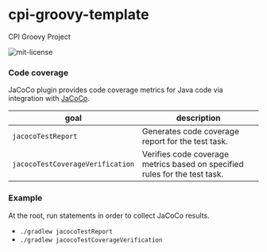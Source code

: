 # cpi-groovy-template
CPI Groovy Project

![mit-license](https://img.shields.io/github/license/raketenstart-cpi/cpi-groovy-template?style=for-the-badge">)

### Code coverage

JaCoCo plugin provides code coverage metrics for Java code via integration with 
[JaCoCo](https://www.eclemma.org/jacoco/).

| **goal**                         | **description**                                                            |
|----------------------------------|----------------------------------------------------------------------------|
| `jacocoTestReport`               | Generates code coverage report for the test task.                          |
| `jacocoTestCoverageVerification` | Verifies code coverage metrics based on specified rules for the test task. |

### Example

At the root, run statements in order to collect JaCoCo results.

- `./gradlew jacocoTestReport`
- `./gradlew jacocoTestCoverageVerification`

